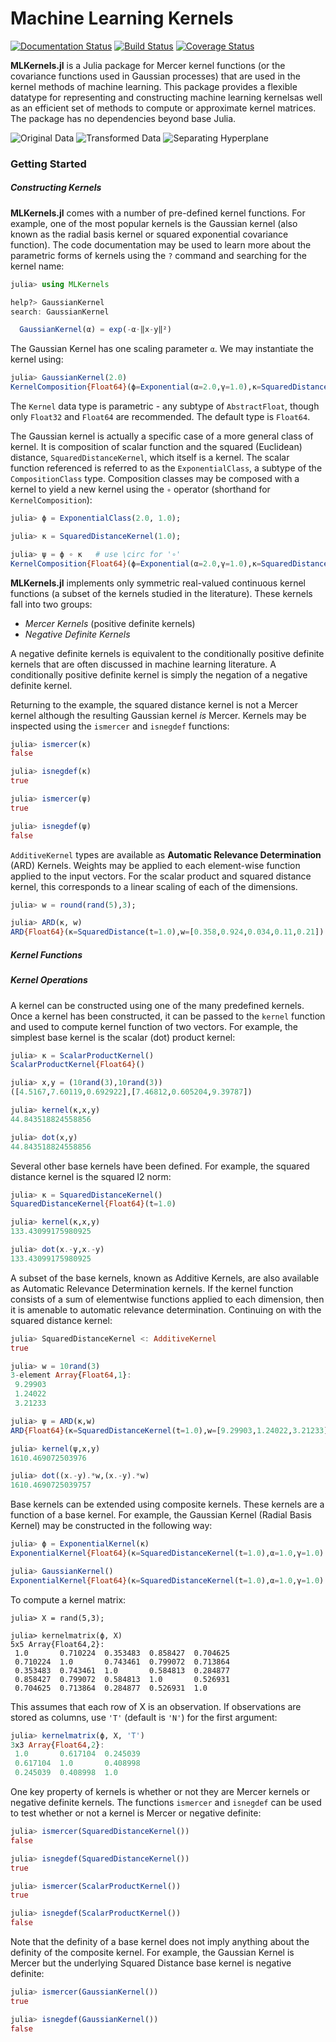 # Machine Learning Kernels

[![Documentation Status](https://readthedocs.org/projects/mlkernels/badge/?version=latest)](http://mlkernels.readthedocs.org/en/latest/?badge=latest)
[![Build Status](https://travis-ci.org/trthatcher/MLKernels.jl.svg?branch=master)](https://travis-ci.org/trthatcher/MLKernels.jl)
[![Coverage Status](https://coveralls.io/repos/trthatcher/MLKernels.jl/badge.svg)](https://coveralls.io/r/trthatcher/MLKernels.jl)

**MLKernels.jl** is a Julia package for Mercer kernel functions (or the 
covariance functions used in Gaussian processes) that are used in the kernel 
methods of machine learning. This package provides a flexible datatype for 
representing and constructing machine learning kernelsas well as an efficient
set of methods to compute or approximate kernel matrices. The package has no 
dependencies beyond base Julia.


![Original Data](example/img/original.png)
![Transformed Data](example/img/wireframe.png)
![Separating Hyperplane](example/img/separatinghyperplane.png)


### Getting Started

##### Constructing Kernels

**MLKernels.jl** comes with a number of pre-defined kernel functions. For 
example, one of the most popular kernels is the Gaussian kernel (also known as 
the radial basis kernel or squared exponential covariance function). The code 
documentation may be used to learn more about the parametric forms of kernels 
using the `?` command and searching for the kernel name:

```julia
julia> using MLKernels

help?> GaussianKernel
search: GaussianKernel

  GaussianKernel(α) = exp(-α⋅‖x-y‖²)
```
The Gaussian Kernel has one scaling parameter `α`. We may instantiate the kernel
using:

```julia
julia> GaussianKernel(2.0)
KernelComposition{Float64}(ϕ=Exponential(α=2.0,γ=1.0),κ=SquaredDistance(t=1.0))
```

The `Kernel` data type is parametric - any subtype of `AbstractFloat`, though
only `Float32` and `Float64` are recommended. The default type is `Float64`.

The Gaussian kernel is actually a specific case of a more general class of
kernel. It is composition of scalar function and the squared (Euclidean) 
distance, `SquaredDistanceKernel`, which itself is a kernel. The scalar function
 referenced is referred to as the `ExponentialClass`, a subtype of the 
`CompositionClass` type. Composition classes may be composed with a kernel to 
yield a new kernel using the `∘` operator (shorthand for `KernelComposition`):

```julia
julia> ϕ = ExponentialClass(2.0, 1.0);

julia> κ = SquaredDistanceKernel(1.0);

julia> ψ = ϕ ∘ κ   # use \circ for '∘'
KernelComposition{Float64}(ϕ=Exponential(α=2.0,γ=1.0),κ=SquaredDistance(t=1.0))
```

**MLKernels.jl** implements only symmetric real-valued continuous kernel 
functions (a subset of the kernels studied in the literature). These kernels 
fall into two groups:
 - *Mercer Kernels* (positive definite kernels)
 - *Negative Definite Kernels*

A negative definite kernels is equivalent to the conditionally positive definite
kernels that are often discussed in machine learning literature. A conditionally
positive definite kernel is simply the negation of a negative definite kernel.

Returning to the example, the squared distance kernel is not a Mercer kernel 
although the resulting Gaussian kernel *is* Mercer. Kernels may be inspected 
using the `ismercer` and `isnegdef` functions:

```julia
julia> ismercer(κ)
false

julia> isnegdef(κ)
true

julia> ismercer(ψ)
true

julia> isnegdef(ψ)
false
```

`AdditiveKernel` types are available as **Automatic Relevance Determination** 
(ARD) Kernels. Weights may be applied to each element-wise function applied to
the input vectors. For the scalar product and squared distance kernel, this 
corresponds to a linear scaling of each of the dimensions.

```julia
julia> w = round(rand(5),3);

julia> ARD(κ, w)
ARD{Float64}(κ=SquaredDistance(t=1.0),w=[0.358,0.924,0.034,0.11,0.21])
```

##### Kernel Functions


##### Kernel Operations















 A kernel can be constructed using one of the many predefined kernels. Once a kernel has been constructed, it can be passed to the `kernel` function and used to compute kernel function of two vectors. For example, the simplest base kernel is the scalar (dot) product kernel:

```julia
julia> κ = ScalarProductKernel()
ScalarProductKernel{Float64}()

julia> x,y = (10rand(3),10rand(3))
([4.5167,7.60119,0.692922],[7.46812,0.605204,9.39787])

julia> kernel(κ,x,y)
44.843518824558856

julia> dot(x,y)
44.843518824558856
```

Several other base kernels have been defined. For example, the squared distance kernel is the squared l2 norm:

```julia
julia> κ = SquaredDistanceKernel()
SquaredDistanceKernel{Float64}(t=1.0)

julia> kernel(κ,x,y)
133.43099175980925

julia> dot(x.-y,x.-y)
133.43099175980925
```
A subset of the base kernels, known as Additive Kernels, are also available as Automatic Relevance Determination kernels. If the kernel function consists of a sum of elementwise functions applied to each dimension, then it is amenable to automatic relevance determination. Continuing on with the squared distance kernel:

```julia
julia> SquaredDistanceKernel <: AdditiveKernel
true

julia> w = 10rand(3)
3-element Array{Float64,1}:
 9.29903
 1.24022
 3.21233

julia> ψ = ARD(κ,w)
ARD{Float64}(κ=SquaredDistanceKernel(t=1.0),w=[9.29903,1.24022,3.21233])

julia> kernel(ψ,x,y)
1610.469072503976

julia> dot((x.-y).*w,(x.-y).*w)
1610.4690725039757
```

Base kernels can be extended using composite kernels. These kernels are a function of a base kernel. For example, the Gaussian Kernel (Radial Basis Kernel) may be constructed in the following way:

```julia
julia> ϕ = ExponentialKernel(κ)
ExponentialKernel{Float64}(κ=SquaredDistanceKernel(t=1.0),α=1.0,γ=1.0)

julia> GaussianKernel()
ExponentialKernel{Float64}(κ=SquaredDistanceKernel(t=1.0),α=1.0,γ=1.0)
```

To compute a kernel matrix:

```
julia> X = rand(5,3);

julia> kernelmatrix(ϕ, X)
5x5 Array{Float64,2}:
 1.0       0.710224  0.353483  0.858427  0.704625
 0.710224  1.0       0.743461  0.799072  0.713864
 0.353483  0.743461  1.0       0.584813  0.284877
 0.858427  0.799072  0.584813  1.0       0.526931
 0.704625  0.713864  0.284877  0.526931  1.0     
```

This assumes that each row of X is an observation. If observations are stored as columns, use `'T'` (default is `'N'`) for the first argument:

```julia
julia> kernelmatrix(ϕ, X, 'T')
3x3 Array{Float64,2}:
 1.0       0.617104  0.245039
 0.617104  1.0       0.408998
 0.245039  0.408998  1.0   
```

One key property of kernels is whether or not they are Mercer kernels or negative definite kernels. The functions `ismercer` and `isnegdef` can be used to test whether or not a kernel is Mercer or negative definite:

```julia
julia> ismercer(SquaredDistanceKernel())
false

julia> isnegdef(SquaredDistanceKernel())
true

julia> ismercer(ScalarProductKernel())
true

julia> isnegdef(ScalarProductKernel())
false
```

Note that the definity of a base kernel does not imply anything about the definity of the composite kernel. For example, the Gaussian Kernel is Mercer but the underlying Squared Distance base kernel is negative definite:

```julia
julia> ismercer(GaussianKernel())
true

julia> isnegdef(GaussianKernel())
false
```

